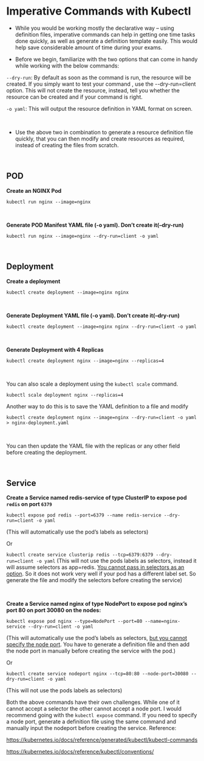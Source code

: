 # Imperative Commands with Kubectl

- While you would be working mostly the declarative way – using definition files, imperative commands can help in getting one time tasks done quickly, as well as generate a definition template easily. This would help save considerable amount of time during your exams.

- Before we begin, familiarize with the two options that can come in handy while working with the below commands:

`--dry-run`: By default as soon as the command is run, the resource will be created. If you simply want to test your command , use the --dry-run=client option. This will not create the resource, instead, tell you whether the resource can be created and if your command is right.

`-o yaml`: This will output the resource definition in YAML format on screen.

 

- Use the above two in combination to generate a resource definition file quickly, that you can then modify and create resources as required, instead of creating the files from scratch.

 
## POD

**Create an NGINX Pod**

`kubectl run nginx --image=nginx`

 

**Generate POD Manifest YAML file (-o yaml). Don’t create it(–dry-run)**

`kubectl run nginx --image=nginx --dry-run=client -o yaml`

 
## Deployment

**Create a deployment**

`kubectl create deployment --image=nginx nginx`

 

**Generate Deployment YAML file (-o yaml). Don’t create it(–dry-run)**

`kubectl create deployment --image=nginx nginx --dry-run=client -o yaml`

 

**Generate Deployment with 4 Replicas**

`kubectl create deployment nginx --image=nginx --replicas=4`

 

You can also scale a deployment using the `kubectl scale` command.

`kubectl scale deployment nginx --replicas=4 `

Another way to do this is to save the YAML definition to a file and modify

`kubectl create deployment nginx --image=nginx --dry-run=client -o yaml > nginx-deployment.yaml`

 

You can then update the YAML file with the replicas or any other field before creating the deployment.

 
## Service

**Create a Service named redis-service of type ClusterIP to expose pod `redis` on port `6379`**

`kubectl expose pod redis --port=6379 --name redis-service --dry-run=client -o yaml`

(This will automatically use the pod’s labels as selectors)

Or

`kubectl create service clusterip redis --tcp=6379:6379 --dry-run=client -o yaml` (This will not use the pods labels as selectors, instead it will assume selectors as app=redis. [You cannot pass in selectors as an option]([https://](https://github.com/kubernetes/kubernetes/issues/46191)). So it does not work very well if your pod has a different label set. So generate the file and modify the selectors before creating the service)

 

**Create a Service named nginx of type NodePort to expose pod nginx’s port 80 on port 30080 on the nodes:**

`kubectl expose pod nginx --type=NodePort --port=80 --name=nginx-service --dry-run=client -o yaml`

(This will automatically use the pod’s labels as selectors, [but you cannot specify the node port]([https://](https://github.com/kubernetes/kubernetes/issues/25478)). You have to generate a definition file and then add the node port in manually before creating the service with the pod.)

Or

`kubectl create service nodeport nginx --tcp=80:80 --node-port=30080 --dry-run=client -o yaml`

(This will not use the pods labels as selectors)

Both the above commands have their own challenges. While one of it cannot accept a selector the other cannot accept a node port. I would recommend going with the `kubectl expose` command. If you need to specify a node port, generate a definition file using the same command and manually input the nodeport before creating the service.
Reference:

https://kubernetes.io/docs/reference/generated/kubectl/kubectl-commands

https://kubernetes.io/docs/reference/kubectl/conventions/
